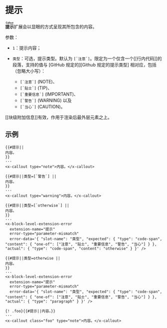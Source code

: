 # 提示

**<ruby>提示<rt>Callout</rt></ruby>**&#x200B;扩展会以显眼的方式呈现其所包<wbr />
含的内容。

参数：

- `1`：提示内容；
- `类型`：可选，提示类型。默认为 ``[`注意`]``。限定为一个仅含一个<wbr />
  [[行内代码]]的段落，支持的值与 [GitHub 规定的][Github 规定的提示类型]<wbr />
  相对应，包括（忽略大小写）：

  - ``[`注意`]`` (NOTE)、
  - ``[`贴士`]`` (TIP)、
  - ``[`重要信息`]`` (IMPORTANT)、
  - ``[`警告`]`` (WARNING) 以及
  - ``[`当心`]`` (CAUTION)。

[[块级附加信息]]有效，作用于渲染后最外层元素之上。

## 示例

```example
{{#提示||
内容。
}}
···
<x-callout type="note">内容。</x-callout>
```

```example
{{#提示||类型=[`警告`] ||
内容。
}}
···
<x-callout type="warning">内容。</x-callout>
```

```example
{{#提示||类型=[`otherwise`] ||
内容。
}}
···
<x-block-level-extension-error
  extension-name="提示"
  error-type="parameter-mismatch"
  error-data='{ "slot-name": "类型", "expected": { "type": "code-span", "content": { "one-of": ["注意", "贴士", "重要信息", "警告", "当心"] } }, "actual": { "type": "code-span", "content": "otherwise" } }' />
```

```example
{{#提示||类型=otherwise ||
内容。
}}
···
<x-block-level-extension-error
  extension-name="提示"
  error-type="parameter-mismatch"
  error-data='{ "slot-name": "类型", "expected": { "type": "code-span", "content": { "one-of": ["注意", "贴士", "重要信息", "警告", "当心"] } }, "actual": { "type": "paragraph" } }' />
```

```example
{! .foo}{{#提示||内容。}}
···
<x-callout class="foo" type="note">内容。</x-callout>
```
